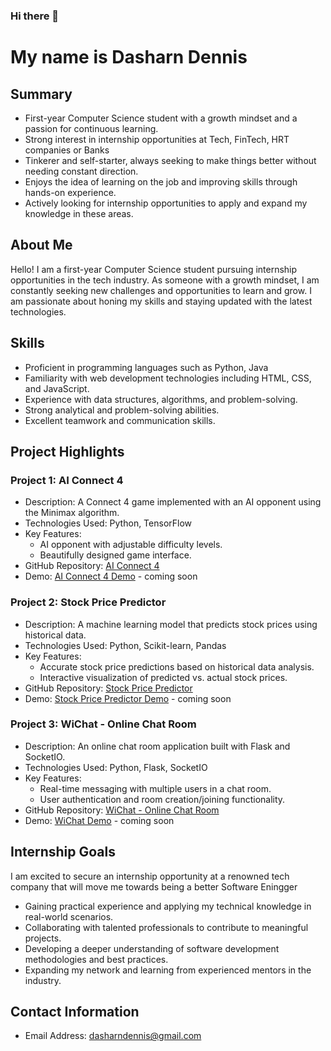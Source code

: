 ### Hi there 👋

# My name is Dasharn Dennis

## Summary

- First-year Computer Science student with a growth mindset and a passion for continuous learning.
- Strong interest in internship opportunities at Tech, FinTech, HRT companies or Banks
- Tinkerer and self-starter, always seeking to make things better without needing constant direction.
- Enjoys the idea of learning on the job and improving skills through hands-on experience.
- Actively looking for internship opportunities to apply and expand my knowledge in these areas.

## About Me

Hello! I am a first-year Computer Science student pursuing internship opportunities in the tech industry. As someone with a growth mindset, I am constantly seeking new challenges and opportunities to learn and grow. I am passionate about honing my skills and staying updated with the latest technologies.

## Skills

- Proficient in programming languages such as Python, Java
- Familiarity with web development technologies including HTML, CSS, and JavaScript.
- Experience with data structures, algorithms, and problem-solving.
- Strong analytical and problem-solving abilities.
- Excellent teamwork and communication skills.

## Project Highlights

### Project 1: AI Connect 4

- Description: A Connect 4 game implemented with an AI opponent using the Minimax algorithm.
- Technologies Used: Python, TensorFlow
- Key Features: 
  - AI opponent with adjustable difficulty levels.
  - Beautifully designed game interface.
- GitHub Repository: [AI Connect 4]()
- Demo: [AI Connect 4 Demo](https://github.com/Dasharn/AIConnect4) - coming soon

### Project 2: Stock Price Predictor

- Description: A machine learning model that predicts stock prices using historical data.
- Technologies Used: Python, Scikit-learn, Pandas
- Key Features: 
  - Accurate stock price predictions based on historical data analysis.
  - Interactive visualization of predicted vs. actual stock prices.
- GitHub Repository: [Stock Price Predictor](https://github.com/Dasharn/StockPricePredictor)
- Demo: [Stock Price Predictor Demo](https://example.com/stock-price-predictor) - coming soon

### Project 3: WiChat - Online Chat Room

- Description: An online chat room application built with Flask and SocketIO.
- Technologies Used: Python, Flask, SocketIO
- Key Features: 
  - Real-time messaging with multiple users in a chat room.
  - User authentication and room creation/joining functionality.
- GitHub Repository: [WiChat - Online Chat Room](https://github.com/Dasharn/WiChat)
- Demo: [WiChat Demo](https://example.com/WiChat) - coming soon



## Internship Goals

I am excited to secure an internship opportunity at a renowned tech company that will move me towards being a better Software Eningger

- Gaining practical experience and applying my technical knowledge in real-world scenarios.
- Collaborating with talented professionals to contribute to meaningful projects.
- Developing a deeper understanding of software development methodologies and best practices.
- Expanding my network and learning from experienced mentors in the industry.

## Contact Information

- Email Address: dasharndennis@gmail.com



